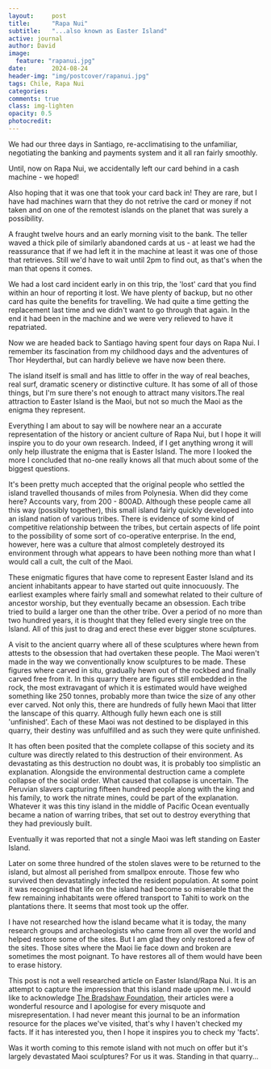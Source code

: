 ```yaml
---
layout:     post
title:      "Rapa Nui"
subtitle:   "...also known as Easter Island"
active: journal
author: David
image:
  feature: "rapanui.jpg"
date:       2024-08-24
header-img: "img/postcover/rapanui.jpg"
tags: Chile, Rapa Nui
categories: 
comments: true
class: img-lighten 
opacity: 0.5
photocredit:
---
```


We had our three days in Santiago, re-acclimatising to the unfamiliar, negotiating the banking and payments system and it all ran fairly smoothly. 

Until, now on Rapa Nui, we accidentally left our card behind in a cash machine - we hoped! 

Also hoping that it was one that took your card back in! They are rare, but I have had machines warn that they do not retrive the card or money if not taken and on one of the remotest islands on the planet that was surely a possibility.

A fraught twelve hours and an early morning visit to the bank. The teller waved a thick pile of similarly abandoned cards at us - at least we had the reassurance that if we had left it in the machine at least it was one of those that retrieves. Still we'd have to wait until 2pm to find out, as that's when the man that opens it comes.

We had a lost card incident early in on this trip, the 'lost' card that you find within an hour of reporting it lost. We have plenty of backup, but no other card has quite the benefits for travelling. We had quite a time getting the replacement last time and we didn't want to go through that again. In the end it had been in the machine and we were very relieved to have it repatriated.

Now we are headed back to Santiago having spent four days on Rapa Nui. I remember its fascination from my childhood days and the adventures of Thor Heyderthal, but  can hardly believe we have now been there.

The island itself is small and has little to offer in the way of real beaches, real surf, dramatic scenery or distinctive culture. It has some of all of those things, but I'm sure there's not enough to attract many visitors.The real attraction to Easter Island is the Maoi, but not so much the Maoi as the enigma they represent.

Everything I am about to say will be nowhere near an a accurate representation of the history or ancient culture of Rapa Nui, but I hope it will inspire you to do your own research. Indeed, if I get anything wrong it will only help illustrate the enigma that is Easter Island. The more I looked the more I concluded that no-one really knows all that much about some of the biggest questions.

It's been pretty much accepted that the original people who settled the island travelled thousands of miles from Polynesia. When did they come here? Accounts vary, from 200 - 800AD. Although these people came all this way (possibly together), this small island fairly quickly  developed into an island nation of various tribes. There is evidence of some kind of competitive relationship between the tribes, but certain aspects of life point to the possibility of some sort of co-operative enterprise. In the end, however, here was a culture that almost completely destroyed its environment through what appears to have been nothing more than what I would call a cult, the cult of the Maoi.

These enigmatic figures that have come to represent Easter Island and its ancient inhabitants appear to have started out quite innocuously. The earliest examples where fairly small and somewhat related to their culture of ancestor worship, but they eventually became an obsession. Each tribe tried to build a larger one than the other tribe. Over a period of no more than two hundred years, it is thought that they felled every single tree on the Island. All of this just to drag and erect these ever bigger stone sculptures.

A visit to the ancient quarry where all of these sculptures where hewn from attests to the obsession that had overtaken these people. The Maoi weren't made in the way we conventionally know sculptures to be made. These figures where carved in situ, gradually hewn out of the rockbed and finally carved free from it. In this quarry there are figures still embedded in the rock, the most extravagant of which it is estimated would have weighed something like 250 tonnes, probably more than twice the size of any other ever carved. Not only this, there are hundreds of fully hewn Maoi that litter the lanscape of this quarry. Although fully hewn each one is still 'unfinished'. Each of these Maoi was not destined to be displayed in this quarry, their destiny was unfulfilled and as such they were quite unfinished.

It has often been posited that the complete collapse of this society and its culture was directly related to this destruction of their environment. As devastating as this destruction no doubt was, it is probably too simplistic an explanation. Alongside the environmental destruction came a complete collapse of the social order. What caused that collapse is uncertain. The Peruvian slavers capturing fifteen hundred people along with the king and his family, to work the nitrate mines, could be part of the explanation. Whatever it was this tiny island in the middle of Pacific Ocean eventually became a nation of warring tribes, that set out to destroy everything that they had previously built. 

Eventually it was reported that not a single Maoi was left standing on Easter Island.

Later on some three hundred of the stolen slaves were to be returned to the island, but almost all perished from smallpox enroute. Those few who survived then devastatingly infected the resident population. At some point it was recognised that life on the island had become so miserable that the few remaining inhabitants were offered transport to Tahiti to work on the plantations there. It seems that most took up the offer.

I have not researched how the island became what it is today, the many research groups and archaeologists who came from all over the world and helped restore some of the sites. But I am glad they only restored a few of the sites. Those sites where the Maoi lie face down and broken are sometimes the most poignant. To have restores all of them would have been to erase history.

This post is not a well researched article on Easter Island/Rapa Nui. It is an attempt to capture the impression that this island made upon me. I would like to acknowledge [The Bradshaw Foundation](https://www.bradshawfoundation.com/easter/index.php), their articles were a wonderful resource and I apologise for every misquote and misrepresentation. I had never meant this journal to be an information resource for the places we've visited, that's why I haven't checked my facts. If it has interested you, then I hope it inspires you to check my 'facts'.

Was it worth coming to this remote island with not much on offer but it's largely devastated Maoi sculptures? For us it was. Standing in that quarry...








